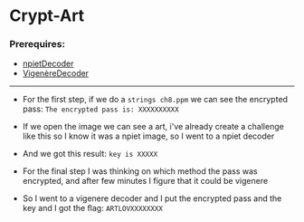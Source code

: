 # Crypt-Art

### Prerequires:

- [npietDecoder](http://www.bertnase.de/npiet/npiet-execute.php)
- [VigenèreDecoder](https://www.dcode.fr/chiffre-vigenere)

-----------------

- For the first step, if we do a `strings ch8.ppm` we can see the encrypted pass: `The encrypted pass is: XXXXXXXXXX`

- If we open the image we can see a art, i've already create a challenge like this so I know it was a npiet image, so I went to a npiet decoder

- And we got this result: `key is XXXXX`

- For the final step I was thinking on which method the pass was encrypted, and after few minutes I figure that it could be vigenere

- So I went to a vigenere decoder and I put the encrypted pass and the key and I got the flag: `ARTLOVXXXXXXXX`
